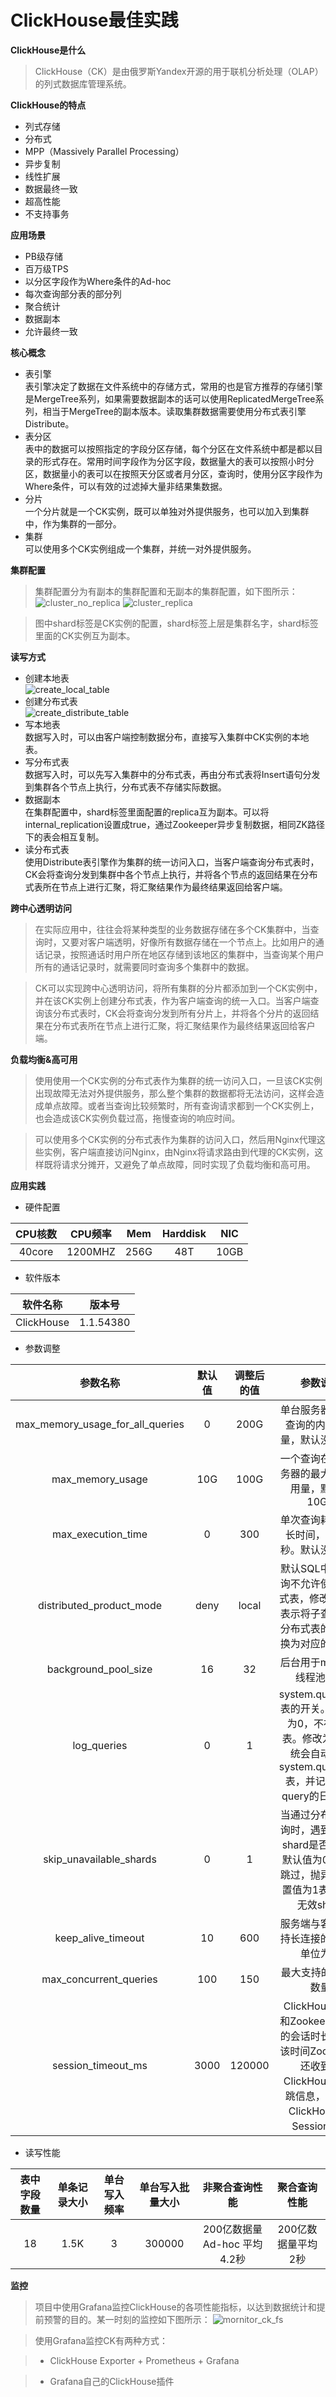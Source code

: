 # ClickHouse最佳实践



**ClickHouse是什么**

>ClickHouse（CK）是由俄罗斯Yandex开源的用于联机分析处理（OLAP）的列式数据库管理系统。
    
**ClickHouse的特点**

 - 列式存储
 - 分布式
 - MPP（Massively Parallel Processing）
 - 异步复制
 - 线性扩展
 - 数据最终一致
 - 超高性能
 - 不支持事务
 
**应用场景**
    
 - PB级存储
 - 百万级TPS
 - 以分区字段作为Where条件的Ad-hoc
 - 每次查询部分表的部分列
 - 聚合统计
 - 数据副本
 - 允许最终一致

**核心概念**

 - 表引擎  
    表引擎决定了数据在文件系统中的存储方式，常用的也是官方推荐的存储引擎是MergeTree系列，如果需要数据副本的话可以使用ReplicatedMergeTree系列，相当于MergeTree的副本版本。读取集群数据需要使用分布式表引擎Distribute。  
 - 表分区  
    表中的数据可以按照指定的字段分区存储，每个分区在文件系统中都是都以目录的形式存在。常用时间字段作为分区字段，数据量大的表可以按照小时分区，数据量小的表可以在按照天分区或者月分区，查询时，使用分区字段作为Where条件，可以有效的过滤掉大量非结果集数据。
 - 分片  
    一个分片就是一个CK实例，既可以单独对外提供服务，也可以加入到集群中，作为集群的一部分。
 - 集群  
    可以使用多个CK实例组成一个集群，并统一对外提供服务。

**集群配置**

>集群配置分为有副本的集群配置和无副本的集群配置，如下图所示：
![cluster_no_replica](https://github.com/SnailFastGo/Markdown-Document/blob/master/blob/pic/ck/cluster_no_replica.png)
![cluster_replica](https://github.com/SnailFastGo/Markdown-Document/blob/master/blob/pic/ck/cluster_replica.png)

>图中shard标签是CK实例的配置，shard标签上层是集群名字，shard标签里面的CK实例互为副本。

**读写方式**

- 创建本地表  
![create_local_table](https://github.com/SnailFastGo/Markdown-Document/blob/master/blob/pic/ck/create_local_table.png)
- 创建分布式表  
![create_distribute_table](https://github.com/SnailFastGo/Markdown-Document/blob/master/blob/pic/ck/create_distribute_table.png)
- 写本地表  
    数据写入时，可以由客户端控制数据分布，直接写入集群中CK实例的本地表。
- 写分布式表  
    数据写入时，可以先写入集群中的分布式表，再由分布式表将Insert语句分发到集群各个节点上执行，分布式表不存储实际数据。
- 数据副本  
    在集群配置中，shard标签里面配置的replica互为副本。可以将internal_replication设置成true，通过Zookeeper异步复制数据，相同ZK路径下的表会相互复制。
- 读分布式表  
使用Distribute表引擎作为集群的统一访问入口，当客户端查询分布式表时，CK会将查询分发到集群中各个节点上执行，并将各个节点的返回结果在分布式表所在节点上进行汇聚，将汇聚结果作为最终结果返回给客户端。

**跨中心透明访问**

>在实际应用中，往往会将某种类型的业务数据存储在多个CK集群中，当查询时，又要对客户端透明，好像所有数据存储在一个节点上。比如用户的通话记录，按照通话时用户所在地区存储到该地区的集群中，当查询某个用户所有的通话记录时，就需要同时查询多个集群中的数据。

>CK可以实现跨中心透明访问，将所有集群的分片都添加到一个CK实例中，并在该CK实例上创建分布式表，作为客户端查询的统一入口。当客户端查询该分布式表时，CK会将查询分发到所有分片上，并将各个分片的返回结果在分布式表所在节点上进行汇聚，将汇聚结果作为最终结果返回给客户端。

**负载均衡&高可用**
>使用使用一个CK实例的分布式表作为集群的统一访问入口，一旦该CK实例出现故障无法对外提供服务，那么整个集群的数据都将无法访问，这样会造成单点故障。或者当查询比较频繁时，所有查询请求都到一个CK实例上，也会造成该CK实例负载过高，拖慢查询的响应时间。

>可以使用多个CK实例的分布式表作为集群的访问入口，然后用Nginx代理这些实例，客户端直接访问Nginx，由Nginx将请求路由到代理的CK实例，这样既将请求分摊开，又避免了单点故障，同时实现了负载均衡和高可用。

**应用实践**

 - 硬件配置  
 
 CPU核数 | CPU频率 | Mem | Harddisk | NIC
:-: | :-: | :-: | :-: | :-:
40core | 1200MHZ | 256G | 48T | 10GB| 


 - 软件版本  
 
 软件名称 | 版本号 
:-: | :-: 
ClickHouse | 1.1.54380 


 - 参数调整

 参数名称 | 默认值 | 调整后的值 | 参数说明 | 参数所在配置文件
:-: | :-: | :-: | :-: | :-:
max_memory_usage_for_all_queries | 0 | 200G |  单台服务器上所有查询的内存使用量，默认没有限制 | users.xml |  
max_memory_usage | 10G| 100G | 一个查询在单台服务器的最大内存使用量，默认是10GB | users.xml|  
max_execution_time | 0 | 300 | 单次查询耗时的最长时间，单位为秒。默认没有限制 | users.xml|  
distributed_product_mode | deny | local | 默认SQL中的子查询不允许使用分布式表，修改为local表示将子查询中对分布式表的查询转换为对应的本地表 | users.xml|  
background_pool_size | 16 | 32 | 后台用于merge的线程池大小 | users.xml|  
log_queries | 0 | 1 | system.query_log表的开关。默认值为0，不存在该表。修改为1，系统会自动创建system.query_log表，并记录每次query的日志信息 | users.xml|  
skip_unavailable_shards | 0 | 1 | 当通过分布式表查询时，遇到无效的shard是否跳过。默认值为0表示不跳过，抛异常。设置值为1表示跳过无效shard | users.xml|  
keep_alive_timeout | 10 | 600 | 服务端与客户端保持长连接的时长，单位为秒 | config.xml|  
max_concurrent_queries | 100 | 150 | 最大支持的Query数量 | config.xml|  
session_timeout_ms | 3000 | 120000 | ClickHouse服务和Zookeeper保持的会话时长，超过该时间Zookeeper还收到不ClickHouse的心跳信息，会将与ClickHouse的Session断开 | metrika.xml|  

 
 - 读写性能  
 
  表中字段数量 | 单条记录大小 | 单台写入频率 | 单台写入批量大小 | 非聚合查询性能 | 聚合查询性能 |
:-: | :-: | :-: | :-: | :-: | :-:
18 | 1.5K | 3 | 300000 | 200亿数据量Ad-hoc 平均4.2秒 | 200亿数据量平均2秒
 
 **监控**
>项目中使用Grafana监控ClickHouse的各项性能指标，以达到数据统计和提前预警的目的。某一时刻的监控如下图所示：
![mornitor_ck_fs](https://github.com/SnailFastGo/Markdown-Document/blob/master/blob/pic/ck/monitor_fs.png)

>使用Grafana监控CK有两种方式：

 >-  ClickHouse Exporter + Prometheus + Grafana
 

 >- Grafana自己的ClickHouse插件
